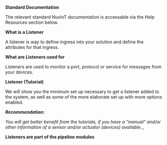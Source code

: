 **Standard Documentation**

The relevant standard NuvIoT documentation is accessable via the Help Resources section below.
  
**What is a Listener**

A listener is way to define ingress into your solution and define the attributes for that ingress.  

**What are Listeners used for**

Listeners are used to monitor a port, protocol or service for messages from your devices.  

**Listener (Tutorial)**

We will show you the minimum set up necessary to get a listener added to the system, as well as some of the more elaborate set up with more options enabled.

**_Recommendation:_**

_You will get better benefit from the tutorials, if you have a "manual" and/or other information of a sensor and/or actuator (devices) available.__
  
**Listeners are part of the pipeline modules**  
